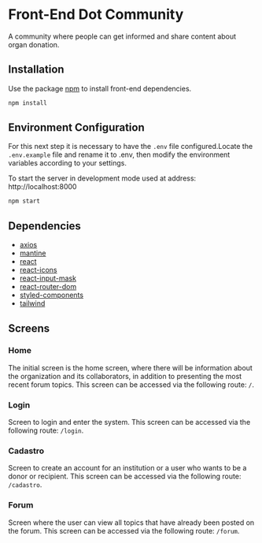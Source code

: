 # Front-End Dot Community

A community where people can get informed and share content about organ donation.

## Installation
Use the package [npm](https://https://www.npmjs.com/) to install front-end dependencies.

```bash
npm install 
```

## Environment Configuration
For this next step it is necessary to have the `.env` file configured.Locate the `.env.example` file and rename it to .env, then modify the environment variables according to your settings.

To start the server in development mode used at address: http://localhost:8000
```bash
npm start
```

## Dependencies
- [axios](https://axios-http.com/docs/intro)
- [mantine](https://mantine.dev/)
- [react](https://www.npmjs.com/package/react)
- [react-icons](https://react-icons.github.io/react-icons)
- [react-input-mask](https://www.npmjs.com/package/react-input-mask)
- [react-router-dom](https://www.npmjs.com/package/react-router-dom)
- [styled-components ](https://styled-components.com/)
- [tailwind](https://tailwindcss.com/)

## Screens
### Home
The initial screen is the home screen, where there will be information about the organization and its collaborators, in addition to presenting the most recent forum topics. This screen can be accessed via the following route: `/`.
### Login
Screen to login and enter the system. This screen can be accessed via the following route: `/login`.
### Cadastro
Screen to create an account for an institution or a user who wants to be a donor or recipient.
This screen can be accessed via the following route: `/cadastro`.
### Forum
Screen where the user can view all topics that have already been posted on the forum. This screen can be accessed via the following route: `/forum`.
